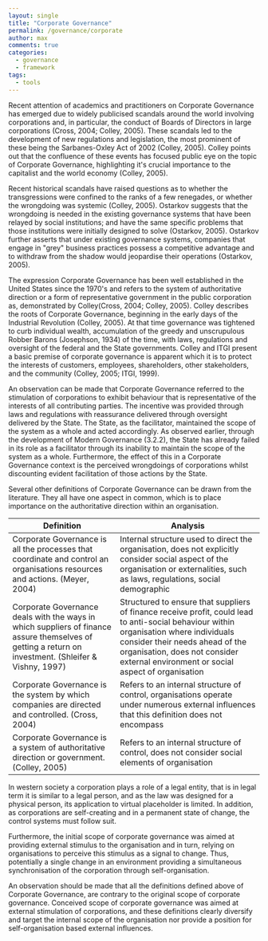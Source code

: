 ```yaml
---
layout: single
title: "Corporate Governance"
permalink: /governance/corporate
author: max
comments: true
categories:
  - governance
  - framework
tags:
  - tools
---
```

Recent attention of academics and practitioners on Corporate Governance has emerged due to widely publicised scandals around the world involving corporations and, in particular, the conduct of Boards of Directors in large corporations (Cross, 2004; Colley, 2005). These scandals led to the development of new regulations and legislation, the most prominent of these being the Sarbanes-Oxley Act of 2002 (Colley, 2005). Colley points out that the confluence of these events has focused public eye on the topic of Corporate Governance, highlighting it's crucial importance to the capitalist and the world economy (Colley, 2005).

Recent historical scandals have raised questions as to whether the transgressions were confined to the ranks of a few renegades, or whether the wrongdoing was systemic (Colley, 2005). Ostarkov suggests that the wrongdoing is needed in the existing governance systems that have been relayed by social institutions; and have the same specific problems that those institutions were initially designed to solve (Ostarkov, 2005). Ostarkov further asserts that under existing governance systems, companies that engage in "grey" business practices possess a competitive advantage and to withdraw from the shadow would jeopardise their operations (Ostarkov, 2005).

The expression Corporate Governance has been well established in the United States since the 1970's and refers to the system of authoritative direction or a form of representative government in the public corporation as, demonstrated by Colley(Cross, 2004; Colley, 2005). Colley describes the roots of Corporate Governance, beginning in the early days of the Industrial Revolution (Colley, 2005). At that time governance was tightened to curb individual wealth, accumulation of the greedy and unscrupulous Robber Barons (Josephson, 1934) of the time, with laws, regulations and oversight of the federal and the State governments. Colley and ITGI present a basic premise of corporate governance is apparent which it is to protect the interests of customers, employees, shareholders, other stakeholders, and the community (Colley, 2005; ITGI, 1999).  

An observation can be made that Corporate Governance referred to the stimulation of corporations to exhibit behaviour that is representative of the interests of all contributing parties. The incentive was provided through laws and regulations with reassurance delivered through oversight delivered by the State. The State, as the facilitator, maintained the scope of the system as a whole and acted accordingly. As observed earlier, through the development of Modern Governance (3.2.2), the State has already failed in its role as a facilitator through its inability to maintain the scope of the system as a whole. Furthermore, the effect of this in a Corporate Governance context is the perceived wrongdoings of corporations whilst discounting evident facilitation of those actions by the State.

Several other definitions of Corporate Governance can be drawn from the literature. They all have one aspect in common, which is to place importance on the authoritative direction within an organisation.

| Definition                                                                                                                                            | Analysis                                                                                                                                                                                                                                                         |
|-------------------------------------------------------------------------------------------------------------------------------------------------------|------------------------------------------------------------------------------------------------------------------------------------------------------------------------------------------------------------------------------------------------------------------|
| Corporate Governance is all the processes that coordinate and control an organisations resources and actions. (Meyer, 2004)                           | Internal structure used to direct the organisation, does not explicitly consider social aspect of the organisation or externalities, such as laws, regulations, social demographic                                                                               |
| Corporate Governance deals with the ways in which suppliers of finance assure themselves of getting a return on investment. (Shleifer & Vishny, 1997) | Structured to ensure that suppliers of finance receive profit, could lead to anti-social behaviour within organisation where individuals consider their needs ahead of the organisation, does not consider external environment or social aspect of organisation |
| Corporate Governance is the system by which companies are directed and controlled. (Cross, 2004)                                                      | Refers to an internal structure of control, organisations operate under numerous external influences that this definition does not encompass                                                                                                                     |
| Corporate Governance is a system of authoritative direction or government. (Colley, 2005)                                                             | Refers to an internal structure of control, does not consider social elements of organisation                                                                                                                                                                    |

In western society a corporation plays a role of a legal entity, that is in legal term it is similar to a legal person, and as the law was designed for a physical person, its application to virtual placeholder is limited. In addition, as corporations are self-creating and in a permanent state of change, the control systems must follow suit.

Furthermore, the initial scope of corporate governance was aimed at providing external stimulus to the organisation and in turn, relying on organisations to perceive this stimulus as a signal to change. Thus, potentially a single change in an environment providing a simultaneous synchronisation of the corporation through self-organisation.

An observation should be made that all the definitions defined above of Corporate Governance, are contrary to the original scope of corporate governance. Conceived scope of corporate governance was aimed at external stimulation of corporations, and these definitions clearly diversify and target the internal scope of the organisation nor provide a position for self-organisation based external influences.
